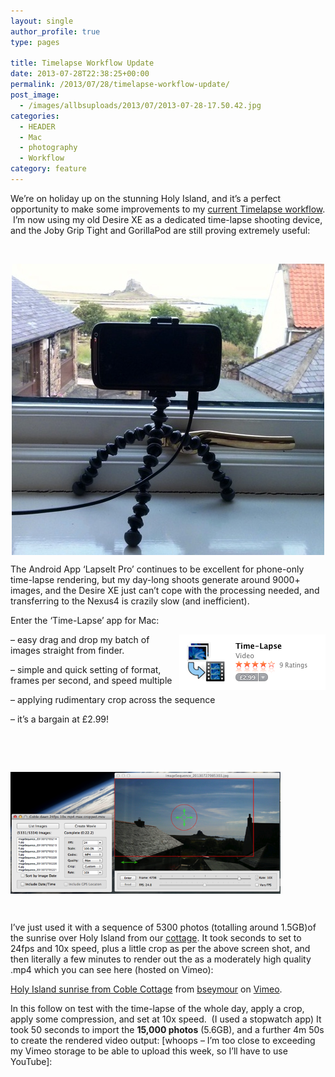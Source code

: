 ```yaml
---
layout: single
author_profile: true
type: pages

title: Timelapse Workflow Update
date: 2013-07-28T22:38:25+00:00
permalink: /2013/07/28/timelapse-workflow-update/
post_image:
  - /images/allbsuploads/2013/07/2013-07-28-17.50.42.jpg
categories:
  - HEADER
  - Mac
  - photography
  - Workflow
category: feature
---
```

We&#8217;re on holiday up on the stunning Holy Island, and it&#8217;s a perfect opportunity to make some improvements to my [current Timelapse workflow](http://allbs.co.uk/2013/05/12/timelapse-via-android-mobile/).  I&#8217;m now using my old Desire XE as a dedicated time-lapse shooting device, and the Joby Grip Tight and GorillaPod are still proving extremely useful:

&nbsp;

<img style="display: block; margin-left: auto; margin-right: auto;" title="2013-07-28 17.50.42.jpg" src="/images/allbsuploads/2013/07/2013-07-28-17.50.42.jpg" alt="2013 07 28 17 50 42" width="500" height="466" border="0" />

The Android App &#8216;LapseIt Pro&#8217; continues to be excellent for phone-only time-lapse rendering, but my day-long shoots generate around 9000+ images, and the Desire XE just can&#8217;t cope with the processing needed, and transferring to the Nexus4 is crazily slow (and inefficient).

Enter the &#8216;Time-Lapse&#8217; app for Mac:

<img style="float: right;" title="Screen Shot 2013-07-28 at 18.09.22.png" src="/images/allbsuploads/2013/07/Screen-Shot-2013-07-28-at-18.09.222.png" alt="Screen Shot 2013 07 28 at 18 09 22" width="234" height="89" border="0" />

&#8211; easy drag and drop my batch of images straight from finder.

&#8211; simple and quick setting of format, frames per second, and speed multiple

&#8211; applying rudimentary crop across the sequence

&#8211; it&#8217;s a bargain at £2.99!

&nbsp;

&nbsp;

<p style="text-align: center;">
  <img class="aligncenter" style="display: block; border: 0px;" title="Screen Shot 2013-07-28 at 21.32.05.png" src="/images/allbsuploads/2013/07/Screen-Shot-2013-07-28-at-21.32.05.png" alt="Screen Shot 2013 07 28 at 21 32 05" width="432" height="195" border="0" />
</p>

&nbsp;

I&#8217;ve just used it with a sequence of 5300 photos (totalling around 1.5GB)of the sunrise over Holy Island from our [cottage](http://www.coblecottageholyisland.co.uk/). It took seconds to set to 24fps and 10x speed, plus a little crop as per the above screen shot, and then literally a few minutes to render out the as a moderately high quality .mp4 which you can see here (hosted on Vimeo):



[Holy Island sunrise from Coble Cottage](http://vimeo.com/71177225) from [bseymour](http://vimeo.com/bseymour) on [Vimeo](https://vimeo.com).

In this follow on test with the time-lapse of the whole day, apply a crop, apply some compression, and set at 10x speed.  (I used a stopwatch app) It took 50 seconds to import the **15,000 photos** (5.6GB), and a further 4m 50s to create the rendered video output: [whoops &#8211; I&#8217;m too close to exceeding my Vimeo storage to be able to upload this week, so I&#8217;ll have to use YouTube]:
